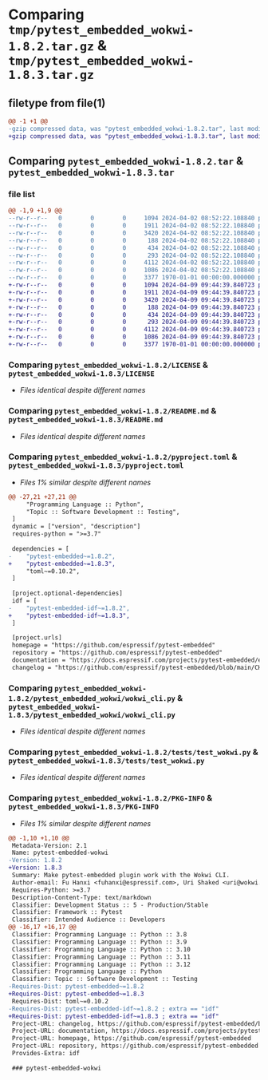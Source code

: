 # Comparing `tmp/pytest_embedded_wokwi-1.8.2.tar.gz` & `tmp/pytest_embedded_wokwi-1.8.3.tar.gz`

## filetype from file(1)

```diff
@@ -1 +1 @@
-gzip compressed data, was "pytest_embedded_wokwi-1.8.2.tar", last modified: Fri Jan  1 00:00:00 2016, max compression
+gzip compressed data, was "pytest_embedded_wokwi-1.8.3.tar", last modified: Fri Jan  1 00:00:00 2016, max compression
```

## Comparing `pytest_embedded_wokwi-1.8.2.tar` & `pytest_embedded_wokwi-1.8.3.tar`

### file list

```diff
@@ -1,9 +1,9 @@
--rw-r--r--   0        0        0     1094 2024-04-02 08:52:22.108840 pytest_embedded_wokwi-1.8.2/LICENSE
--rw-r--r--   0        0        0     1911 2024-04-02 08:52:22.108840 pytest_embedded_wokwi-1.8.2/README.md
--rw-r--r--   0        0        0     3420 2024-04-02 08:52:22.108840 pytest_embedded_wokwi-1.8.2/pyproject.toml
--rw-r--r--   0        0        0      188 2024-04-02 08:52:22.108840 pytest_embedded_wokwi-1.8.2/pytest_embedded_wokwi/__init__.py
--rw-r--r--   0        0        0      434 2024-04-02 08:52:22.108840 pytest_embedded_wokwi-1.8.2/pytest_embedded_wokwi/dut.py
--rw-r--r--   0        0        0      293 2024-04-02 08:52:22.108840 pytest_embedded_wokwi-1.8.2/pytest_embedded_wokwi/idf.py
--rw-r--r--   0        0        0     4112 2024-04-02 08:52:22.108840 pytest_embedded_wokwi-1.8.2/pytest_embedded_wokwi/wokwi_cli.py
--rw-r--r--   0        0        0     1086 2024-04-02 08:52:22.108840 pytest_embedded_wokwi-1.8.2/tests/test_wokwi.py
--rw-r--r--   0        0        0     3377 1970-01-01 00:00:00.000000 pytest_embedded_wokwi-1.8.2/PKG-INFO
+-rw-r--r--   0        0        0     1094 2024-04-09 09:44:39.840723 pytest_embedded_wokwi-1.8.3/LICENSE
+-rw-r--r--   0        0        0     1911 2024-04-09 09:44:39.840723 pytest_embedded_wokwi-1.8.3/README.md
+-rw-r--r--   0        0        0     3420 2024-04-09 09:44:39.840723 pytest_embedded_wokwi-1.8.3/pyproject.toml
+-rw-r--r--   0        0        0      188 2024-04-09 09:44:39.840723 pytest_embedded_wokwi-1.8.3/pytest_embedded_wokwi/__init__.py
+-rw-r--r--   0        0        0      434 2024-04-09 09:44:39.840723 pytest_embedded_wokwi-1.8.3/pytest_embedded_wokwi/dut.py
+-rw-r--r--   0        0        0      293 2024-04-09 09:44:39.840723 pytest_embedded_wokwi-1.8.3/pytest_embedded_wokwi/idf.py
+-rw-r--r--   0        0        0     4112 2024-04-09 09:44:39.840723 pytest_embedded_wokwi-1.8.3/pytest_embedded_wokwi/wokwi_cli.py
+-rw-r--r--   0        0        0     1086 2024-04-09 09:44:39.840723 pytest_embedded_wokwi-1.8.3/tests/test_wokwi.py
+-rw-r--r--   0        0        0     3377 1970-01-01 00:00:00.000000 pytest_embedded_wokwi-1.8.3/PKG-INFO
```

### Comparing `pytest_embedded_wokwi-1.8.2/LICENSE` & `pytest_embedded_wokwi-1.8.3/LICENSE`

 * *Files identical despite different names*

### Comparing `pytest_embedded_wokwi-1.8.2/README.md` & `pytest_embedded_wokwi-1.8.3/README.md`

 * *Files identical despite different names*

### Comparing `pytest_embedded_wokwi-1.8.2/pyproject.toml` & `pytest_embedded_wokwi-1.8.3/pyproject.toml`

 * *Files 1% similar despite different names*

```diff
@@ -27,21 +27,21 @@
     "Programming Language :: Python",
     "Topic :: Software Development :: Testing",
 ]
 dynamic = ["version", "description"]
 requires-python = ">=3.7"
 
 dependencies = [
-    "pytest-embedded~=1.8.2",
+    "pytest-embedded~=1.8.3",
     "toml~=0.10.2",
 ]
 
 [project.optional-dependencies]
 idf = [
-    "pytest-embedded-idf~=1.8.2",
+    "pytest-embedded-idf~=1.8.3",
 ]
 
 [project.urls]
 homepage = "https://github.com/espressif/pytest-embedded"
 repository = "https://github.com/espressif/pytest-embedded"
 documentation = "https://docs.espressif.com/projects/pytest-embedded/en/latest/"
 changelog = "https://github.com/espressif/pytest-embedded/blob/main/CHANGELOG.md"
```

### Comparing `pytest_embedded_wokwi-1.8.2/pytest_embedded_wokwi/wokwi_cli.py` & `pytest_embedded_wokwi-1.8.3/pytest_embedded_wokwi/wokwi_cli.py`

 * *Files identical despite different names*

### Comparing `pytest_embedded_wokwi-1.8.2/tests/test_wokwi.py` & `pytest_embedded_wokwi-1.8.3/tests/test_wokwi.py`

 * *Files identical despite different names*

### Comparing `pytest_embedded_wokwi-1.8.2/PKG-INFO` & `pytest_embedded_wokwi-1.8.3/PKG-INFO`

 * *Files 1% similar despite different names*

```diff
@@ -1,10 +1,10 @@
 Metadata-Version: 2.1
 Name: pytest-embedded-wokwi
-Version: 1.8.2
+Version: 1.8.3
 Summary: Make pytest-embedded plugin work with the Wokwi CLI.
 Author-email: Fu Hanxi <fuhanxi@espressif.com>, Uri Shaked <uri@wokwi.com>
 Requires-Python: >=3.7
 Description-Content-Type: text/markdown
 Classifier: Development Status :: 5 - Production/Stable
 Classifier: Framework :: Pytest
 Classifier: Intended Audience :: Developers
@@ -16,17 +16,17 @@
 Classifier: Programming Language :: Python :: 3.8
 Classifier: Programming Language :: Python :: 3.9
 Classifier: Programming Language :: Python :: 3.10
 Classifier: Programming Language :: Python :: 3.11
 Classifier: Programming Language :: Python :: 3.12
 Classifier: Programming Language :: Python
 Classifier: Topic :: Software Development :: Testing
-Requires-Dist: pytest-embedded~=1.8.2
+Requires-Dist: pytest-embedded~=1.8.3
 Requires-Dist: toml~=0.10.2
-Requires-Dist: pytest-embedded-idf~=1.8.2 ; extra == "idf"
+Requires-Dist: pytest-embedded-idf~=1.8.3 ; extra == "idf"
 Project-URL: changelog, https://github.com/espressif/pytest-embedded/blob/main/CHANGELOG.md
 Project-URL: documentation, https://docs.espressif.com/projects/pytest-embedded/en/latest/
 Project-URL: homepage, https://github.com/espressif/pytest-embedded
 Project-URL: repository, https://github.com/espressif/pytest-embedded
 Provides-Extra: idf
 
 ### pytest-embedded-wokwi
```

